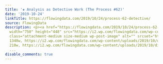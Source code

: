 ```yaml
---
title: '✚ Analysis as Detective Work (The Process #62)'
date: '2019-10-24'
linkTitle: https://flowingdata.com/2019/10/24/process-62-detective/
source: FlowingData
description: <p><a href="https://flowingdata.com/2019/10/24/process-62-detective/"><img
  width="750" height="448" src="https://i2.wp.com/flowingdata.com/wp-content/uploads/2019/10/dirty-process-featured.png?fit=750%2C448&amp;ssl=1"
  class="attachment-medium size-medium wp-post-image" alt="" srcset="https://i2.wp.com/flowingdata.com/wp-content/uploads/2019/10/dirty-process-featured.png?w=1340&amp;ssl=1
  1340w, https://i2.wp.com/flowingdata.com/wp-content/uploads/2019/10/dirty-process-featured.png?resize=210%2C125&amp;ssl=1
  210w, https://i2.wp.com/flowingdata.com/wp-content/uploads/2019/10/dirty-process-feature
  ...
disable_comments: true
---
```

<p><a href="https://flowingdata.com/2019/10/24/process-62-detective/"><img width="750" height="448" src="https://i2.wp.com/flowingdata.com/wp-content/uploads/2019/10/dirty-process-featured.png?fit=750%2C448&amp;ssl=1" class="attachment-medium size-medium wp-post-image" alt="" srcset="https://i2.wp.com/flowingdata.com/wp-content/uploads/2019/10/dirty-process-featured.png?w=1340&amp;ssl=1 1340w, https://i2.wp.com/flowingdata.com/wp-content/uploads/2019/10/dirty-process-featured.png?resize=210%2C125&amp;ssl=1 210w, https://i2.wp.com/flowingdata.com/wp-content/uploads/2019/10/dirty-process-feature ...